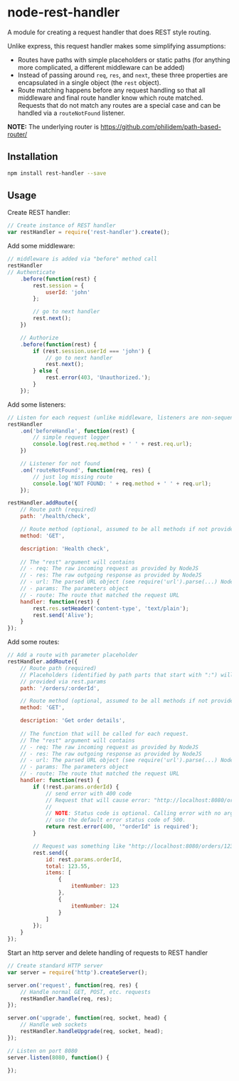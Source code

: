 node-rest-handler
=================

A module for creating a request handler that does REST style routing.

Unlike express, this request handler makes some simplifying assumptions:
- Routes have paths with simple placeholders or static paths (for anything more complicated, a different middleware can be added)
- Instead of passing around `req`, `res`, and `next`, these three properties are encapsulated in a single object (the `rest` object).
- Route matching happens before any request handling so that all middleware and final route handler know which route matched. Requests that do not match any routes are a special case and can be handled via a `routeNotFound` listener.

**NOTE:** The underlying router is https://github.com/philidem/path-based-router/

## Installation
```bash
npm install rest-handler --save
```

## Usage
Create REST handler:
```javascript
// Create instance of REST handler
var restHandler = require('rest-handler').create();
```

Add some middleware:
```javascript
// middleware is added via "before" method call
restHandler
// Authenticate
    .before(function(rest) {
        rest.session = {
            userId: 'john'
        };

        // go to next handler
        rest.next();
    })

    // Authorize
    .before(function(rest) {
        if (rest.session.userId === 'john') {
            // go to next handler
            rest.next();
        } else {
            rest.error(403, 'Unauthorized.');
        }
    });
```

Add some listeners:
```javascript
// Listen for each request (unlike middleware, listeners are non-sequential)
restHandler
    .on('beforeHandle', function(rest) {
        // simple request logger
        console.log(rest.req.method + ' ' + rest.req.url);
    })

    // Listener for not found
    .on('routeNotFound', function(req, res) {
        // just log missing route
        console.log('NOT FOUND: ' + req.method + ' ' + req.url);
    });

restHandler.addRoute({
    // Route path (required)
    path: '/health/check',

    // Route method (optional, assumed to be all methods if not provided)
    method: 'GET',

    description: 'Health check',
    
    // The "rest" argument will contains
    // - req: The raw incoming request as provided by NodeJS
    // - res: The raw outgoing response as provided by NodeJS
    // - url: The parsed URL object (see require('url').parse(...) NodeJS documentation)
    // - params: The parameters object
    // - route: The route that matched the request URL
    handler: function(rest) {
        rest.res.setHeader('content-type', 'text/plain');
        rest.send('Alive');
    }
});
```

Add some routes:
```javascript
// Add a route with parameter placeholder
restHandler.addRoute({
    // Route path (required)
    // Placeholders (identified by path parts that start with ":") will be
    // provided via rest.params
    path: '/orders/:orderId',

    // Route method (optional, assumed to be all methods if not provided)
    method: 'GET',

    description: 'Get order details',
    
    // The function that will be called for each request.
    // The "rest" argument will contains
    // - req: The raw incoming request as provided by NodeJS
    // - res: The raw outgoing response as provided by NodeJS
    // - url: The parsed URL object (see require('url').parse(...) NodeJS documentation)
    // - params: The parameters object
    // - route: The route that matched the request URL
    handler: function(rest) {
        if (!rest.params.orderId) {
            // send error with 400 code
            // Request that will cause error: "http://localhost:8080/orders/"
            //
            // NOTE: Status code is optional. Calling error with no argument will
            // use the default error status code of 500.
            return rest.error(400, '"orderId" is required');
        }

        // Request was something like "http://localhost:8080/orders/123"
        rest.send({
            id: rest.params.orderId,
            total: 123.55,
            items: [
                {
                    itemNumber: 123
                },
                {
                    itemNumber: 124
                }
            ]
        });
    }
});
```
Start an http server and delete handling of requests to REST handler
```javascript
// Create standard HTTP server
var server = require('http').createServer();

server.on('request', function(req, res) {
    // Handle normal GET, POST, etc. requests
    restHandler.handle(req, res);
});

server.on('upgrade', function(req, socket, head) {
    // Handle web sockets
    restHandler.handleUpgrade(req, socket, head);
});

// Listen on port 8080
server.listen(8080, function() {
    
});
```
